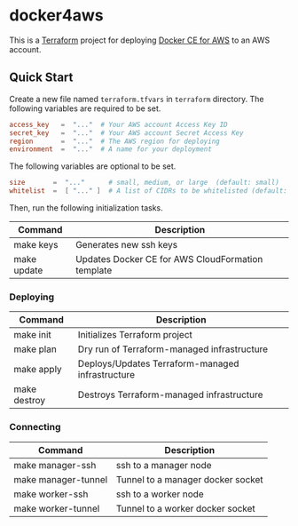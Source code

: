 # docker4aws
This is a [Terraform](https://www.terraform.io) project for deploying
[Docker CE for AWS](https://docs.docker.com/docker-for-aws) to an AWS account.

## Quick Start
Create a new file named `terraform.tfvars` in `terraform` directory.
The following variables are required to be set.

```toml
access_key   =  "..."  # Your AWS account Access Key ID
secret_key   =  "..."  # Your AWS account Secret Access Key
region       =  "..."  # The AWS region for deploying
environment  =  "..."  # A name for your deployment
```

The following variables are optional to be set.

```toml
size       =  "..."      # small, medium, or large  (default: small)
whitelist  =  [ "..." ]  # A list of CIDRs to be whitelisted (default: ["0.0.0.0/0"])
```

Then, run the following initialization tasks.

| Command     | Description                                       |
|-------------|---------------------------------------------------|
| make keys   | Generates new ssh keys                            |
| make update | Updates Docker CE for AWS CloudFormation template |

### Deploying

| Command       | Description                                      |
|---------------|--------------------------------------------------|
| make init     | Initializes Terraform project                    |
| make plan     | Dry run of Terraform-managed infrastructure      |
| make apply    | Deploys/Updates Terraform-managed infrastructure |
| make destroy  | Destroys Terraform-managed infrastructure        |

### Connecting

| Command              | Description                       |
|----------------------|-----------------------------------|
| make manager-ssh     | ssh to a manager node             |
| make manager-tunnel  | Tunnel to a manager docker socket |
| make worker-ssh      | ssh to a worker node              |
| make worker-tunnel   | Tunnel to a worker docker socket  |
